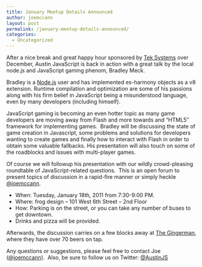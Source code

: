 ```yaml
---
title: January Meetup Details Announced
author: joemccann
layout: post
permalink: /january-meetup-details-announced/
categories:
  - Uncategorized
---
```

After a nice break and great happy hour sponsored by [Tek Systems][1] over December, Austin JavaScript is back in action with a great talk by the local node.js and JavaScript gaming phenom, Bradley Meck.

Bradley is a [Node.js][2] user and has implemented es-harmony objects as a v8 extension. Runtime compilation and optimization are some of his passions along with his firm belief in JavaScript being a misunderstood language, even by many developers (including himself).

JavaScript gaming is becoming an even hotter topic as many game developers are moving away from Flash and more towards and &#8220;HTML5&#8243; framework for implementing games.  Bradley will be discussing the state of game creation in Javascript, some problems and solutions for developers wanting to create games and finally how to interact with Flash in order to obtain some valuable fallbacks. His presentation will also touch on some of the roadblocks and issues with multi-player games.

Of course we will followup his presentation with our wildly crowd-pleasing roundtable of JavaScript-related questions.  This is an open forum to present topics of discussion in a rapid-fire manner or simply heckle [@joemccann][3].

  * When: Tuesday, January 18th, 2011 from 7:30-9:00 PM.
  * Where: frog design – 101 West 6th Street – 2nd Floor
  * How: Parking is on the street, or you can take any number of buses to get downtown.
  * Drinks and pizza will be provided.

Afterwards, the discussion carries on a few blocks away at [The Gingerman][4], where they have over 70 beers on tap.

Any questions or suggestions, please feel free to contact Joe ([@joemccann][5]).  Also, be sure to follow us on Twitter: [@AustinJS][6]

 [1]: http://teksystems.com
 [2]: http://nodejs.org
 [3]: http://twitter.com/joemccann
 [4]: http://gingermanpub.com/
 [5]: http://twitter.com/joemccann "Joe McCann on Twitter"
 [6]: http://twitter.com/austinjs "AustinJS on Twitter"